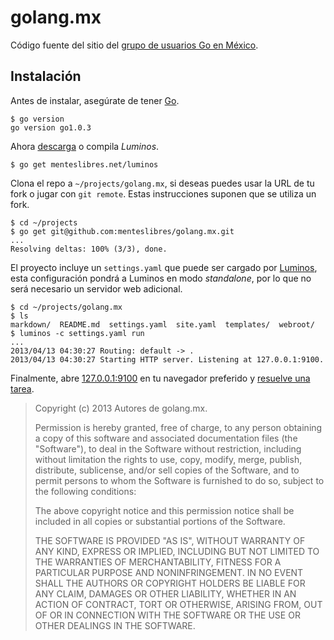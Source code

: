 # golang.mx

Código fuente del sitio del [grupo de usuarios Go en México][1].

## Instalación

Antes de instalar, asegúrate de tener [Go](http://golang.org).

```
$ go version
go version go1.0.3
```

Ahora [descarga][2] o compila *Luminos*.

```
$ go get menteslibres.net/luminos
```

Clona el repo a `~/projects/golang.mx`, si deseas puedes usar la URL de tu fork
o jugar con `git remote`. Estas instrucciones suponen que se utiliza un fork.

```
$ cd ~/projects
$ go get git@github.com:menteslibres/golang.mx.git
...
Resolving deltas: 100% (3/3), done.
```

El proyecto incluye un `settings.yaml` que puede ser cargado por [Luminos][3],
esta configuración pondrá a Luminos en modo *standalone*, por lo que no será
necesario un servidor web adicional.

```
$ cd ~/projects/golang.mx
$ ls
markdown/  README.md  settings.yaml  site.yaml  templates/  webroot/
$ luminos -c settings.yaml run
...
2013/04/13 04:30:27 Routing: default -> .
2013/04/13 04:30:27 Starting HTTP server. Listening at 127.0.0.1:9100.
```

Finalmente, abre [127.0.0.1:9100](http://127.0.0.1:9100) en tu navegador
preferido y
[resuelve una tarea](https://github.com/menteslibres/golang.mx/issues).

[1]: http://golang.mx
[2]: https://menteslibres.net/luminos/download
[3]: https://menteslibres.net/luminos

> Copyright (c) 2013 Autores de golang.mx.
>
> Permission is hereby granted, free of charge, to any person obtaining
> a copy of this software and associated documentation files (the
> "Software"), to deal in the Software without restriction, including
> without limitation the rights to use, copy, modify, merge, publish,
> distribute, sublicense, and/or sell copies of the Software, and to
> permit persons to whom the Software is furnished to do so, subject to
> the following conditions:
>
> The above copyright notice and this permission notice shall be
> included in all copies or substantial portions of the Software.
>
> THE SOFTWARE IS PROVIDED "AS IS", WITHOUT WARRANTY OF ANY KIND,
> EXPRESS OR IMPLIED, INCLUDING BUT NOT LIMITED TO THE WARRANTIES OF
> MERCHANTABILITY, FITNESS FOR A PARTICULAR PURPOSE AND
> NONINFRINGEMENT. IN NO EVENT SHALL THE AUTHORS OR COPYRIGHT HOLDERS BE
> LIABLE FOR ANY CLAIM, DAMAGES OR OTHER LIABILITY, WHETHER IN AN ACTION
> OF CONTRACT, TORT OR OTHERWISE, ARISING FROM, OUT OF OR IN CONNECTION
> WITH THE SOFTWARE OR THE USE OR OTHER DEALINGS IN THE SOFTWARE.
